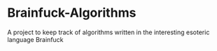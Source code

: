 # Brainfuck-Algorithms
A project to keep track of algorithms written in the interesting esoteric language Brainfuck
